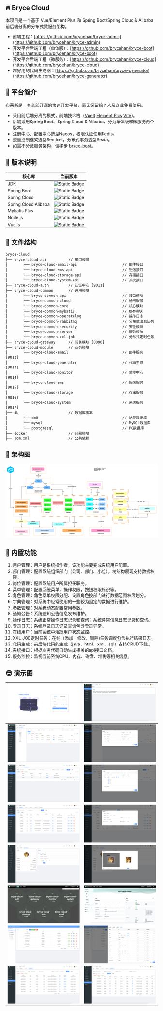 ## 🔥 Bryce Cloud

本项目是一个基于 Vue/Element Plus 和 Spring Boot/Spring Cloud & Alibaba 前后端分离的分布式微服务架构。

* 前端工程：[https://github.com/brycehan/bryce-admin](https://github.com/brycehan/bryce-admin)
* 开发平台后端工程（单体版）：[https://github.com/brycehan/bryce-boot](https://github.com/brycehan/bryce-boot)
* 开发平台后端工程（微服务）：[https://github.com/brycehan/bryce-cloud](https://github.com/brycehan/bryce-cloud)
* 超好用的代码生成器：[https://github.com/brycehan/bryce-generator](https://github.com/brycehan/bryce-generator)

## 🐳 平台简介

布莱斯是一套全部开源的快速开发平台，毫无保留给个人及企业免费使用。

* 采用前后端分离的模式，前端技术栈（[Vue3](https://v3.cn.vuejs.org) [Element Plus](https://element-plus.org/zh-CN) [Vite](https://cn.vitejs.dev)）。
* 后端采用Spring Boot、Spring Cloud & Alibaba，分为单体版和微服务两个版本。
* 注册中心、配置中心选型Nacos，权限认证使用Redis。
* 流量控制框架选型Sentinel，分布式事务选型Seata。
* 如需不分微服务架构，请移步 [bryce-boot](https://github.com/brycehan/bryce-boot)。

## 📌 版本说明

| 核心库                  | 当前版本                                                                               |
|----------------------|------------------------------------------------------------------------------------|
| JDK                  | ![Static Badge](https://img.shields.io/badge/JDK-21-blue)                          |
| Spring Boot          | ![Static Badge](https://img.shields.io/badge/Spring_Boot-3.3.10-blue)              |
| Spring Cloud         | ![Static Badge](https://img.shields.io/badge/Spring_Cloud-2023.0.3-blue)           |
| Spring Cloud Alibaba | ![Static Badge](https://img.shields.io/badge/Spring_Cloud_Alibaba-2023.0.1.2-blue) |
| Mybatis Plus         | ![Static Badge](https://img.shields.io/badge/Mybatis_Plus-3.5.9-blue)              |
| Node.js              | ![Static Badge](https://img.shields.io/badge/Node.js-22.0-blue)                    |
| Vue.js               | ![Static Badge](https://img.shields.io/badge/Vue.js-3.5.13-blue)                   |

## 🎨 文件结构

~~~
bryce-cloud
├── bryce-cloud-api          // 接口模块
│       └── bryce-cloud-email-api                     // 邮件接口
│       └── bryce-cloud-sms-api                       // 短信接口
│       └── bryce-cloud-storage-api                   // 存储接口
│       └── bryce-cloud-system-api                    // 系统接口
├── bryce-cloud-auth         // 认证中心 [9011]
├── bryce-cloud-common       // 通用模块
│       └── bryce-common-api                          // 接口模块
│       └── bryce-common-cloud                        // 通用服务
│       └── bryce-common-core                         // 核心模块
│       └── bryce-common-mybatis                      // ORM模块
│       └── bryce-common-operatelog                   // 操作日志
│       └── bryce-common-rabbitmq                     // 分布式消息队列
│       └── bryce-common-security                     // 安全模块
│       └── bryce-common-server                       // 服务模块
│       └── bryce-common-xxl-job                      // 分布式定时任务
├── bryce-cloud-gateway      // 网关模块 [8090]
├── bryce-cloud-module       // 业务模块
│       └── bryce-cloud-email                         // 邮件服务 [9012]
│       └── bryce-cloud-generator                     // 代码生成 [9013] 
│       └── bryce-cloud-monitor                       // 监控中心 [9014] 
│       └── bryce-cloud-sms                           // 短信服务 [9015]
│       └── bryce-cloud-storage                       // 存储服务 [9016]
│       └── bryce-cloud-system                        // 系统服务 [9017]
├── db                       // 数据库脚本
│       └── dm8                                       // 达梦数据库
│       └── mysql                                     // MySQL数据库
│       └── postgresql                                // PG数据库
├── docker                   // 容器模块
├── pom.xml                  // 公共依赖
~~~

## 🍪 架构图

![bryce-cloud架构图.drawio](images/bryce-cloud架构图.drawio.png)

## 🌭 内置功能

1.  用户管理：用户是系统操作者，该功能主要完成系统用户配置。
2.  部门管理：配置系统组织部门（公司、部门、小组），树结构展现支持数据权限。
3.  岗位管理：配置系统用户所属担任职务。
4.  菜单管理：配置系统菜单，操作权限，按钮权限标识等。
5.  角色管理：角色菜单权限分配、设置角色按部门进行数据范围权限划分。
6.  字典管理：对系统中经常使用的一些较为固定的数据进行维护。
7.  参数管理：对系统动态配置常用参数。
8.  通知公告：系统通知公告信息发布维护。
9.  操作日志：系统正常操作日志记录和查询；系统异常信息日志记录和查询。
10.  登录日志：系统登录日志记录查询包含登录异常。
11.  在线用户：当前系统中活跃用户状态监控。
12.  XXL-JOB定时任务：在线（添加、修改、删除)任务调度包含执行结果日志。
13.  代码生成：前后端代码的生成（java、html、xml、sql）支持CRUD下载 。
14.  系统接口：根据业务代码自动生成相关的api接口文档。
15.  服务监控：监视当前系统CPU、内存、磁盘、堆栈等相关信息。

## 😎 演示图

| ![bryce-cloud登录](images/1.png)    | ![bryce-cloud首页](images/2.png)      |
|-----------------------------------|-------------------------------------|
| ![bryce-cloud用户管理](images/3.png)  | ![bryce-cloud修改用户](images/4.png)    |
| ![bryce-cloud角色管理](images/5.png)  | ![bryce-cloud修改角色](images/6.png)    |
| ![bryce-cloud菜单管理](images/7.png)  | ![bryce-cloud修改菜单](images/8.png)    |
| ![bryce-cloud个人中心](images/9.png)  | ![bryce-cloud修改头像](images/10.png)   |
| ![bryce-cloud服务监控](images/11.png) | ![bryce-cloud系统服务监控](images/12.png) |
| ![bryce-cloud代码生成](images/13.png) | ![bryce-cloud代码生成编辑](images/14.png) |
| ![bryce-cloud登录日志](images/15.png) | ![bryce-cloud操作日志](images/16.png)   |

